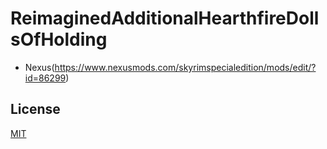 # ReimaginedAdditionalHearthfireDollsOfHolding

* Nexus(https://www.nexusmods.com/skyrimspecialedition/mods/edit/?id=86299)

## License
[MIT](LICENSE)